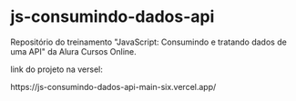 # js-consumindo-dados-api
Repositório do treinamento "JavaScript: Consumindo e tratando dados de uma API" da Alura Cursos Online.

<p>link do projeto na versel:</p>
<p>https://js-consumindo-dados-api-main-six.vercel.app/</p>
